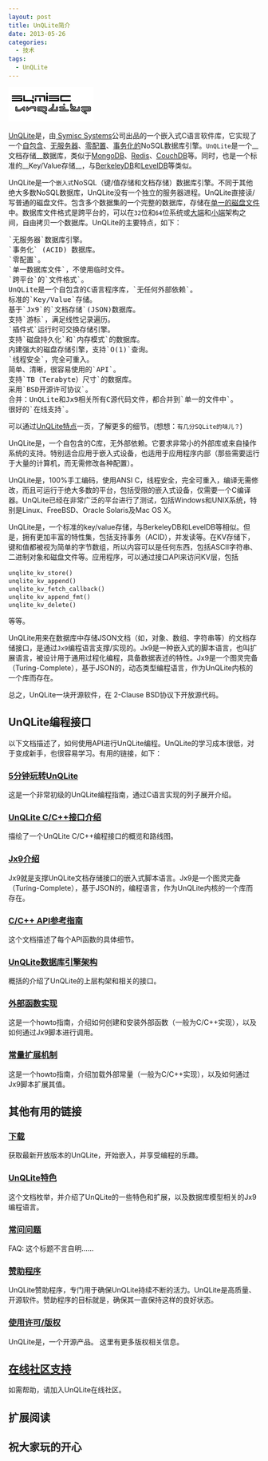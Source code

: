 ```yaml
---
layout: post
title: UnQLite简介
date: 2013-05-26
categories:
  - 技术
tags:
  - UnQLite
---
```

![UnQLite](/img/logo.jpg)

[UnQLite](http://unqlite.org/index.html)是，由[ Symisc Systems](http://www.symisc.net/)公司出品的一个嵌入式C语言软件库，它实现了一个[自包含](http://unqlite.org/features.html#self_contained)、[无服务器](http://unqlite.org/features.html#serverless)、[零配置](http://unqlite.org/features.html#zero_conf)、[事务化的](http://unqlite.org/features.html#acid)NoSQL数据库引擎。`UnQLite`是一个__文档存储__数据库，类似于[MongoDB](http://mongodb.org/)、[Redis](http://redis.io/)、[CouchDB](http://couchdb.apache.org/)等。同时，也是一个标准的__Key/Value存储__，与[BerkeleyDB](http://www.oracle.com/technetwork/products/berkeleydb/overview/index.html)和[LevelDB](http://code.google.com/p/leveldb/)等类似。

UnQLite是一个`嵌入式`NoSQL（键/值存储和文档存储）数据库引擎。不同于其他绝大多数NoSQL数据库，UnQLite没有一个独立的服务器进程。UnQLite直接读/写普通的磁盘文件。包含多个数据集的一个完整的数据库，存储在[单一的磁盘文件](http://unqlite.org/features.html#single_file)中。数据库文件格式是跨平台的，可以在`32`位和`64`位系统或[大端](http://en.wikipedia.org/wiki/Endianness)和[小端](http://en.wikipedia.org/wiki/Endianness)架构之间，自由拷贝一个数据库。UnQLite的主要特点，如下：

<pre class="prettyprint linenums">
`无服务器`数据库引擎。
`事务化` (ACID) 数据库。
`零配置`。
`单一数据库文件`，不使用临时文件。
`跨平台`的`文件格式`。
UnQLite是一个自包含的C语言程序库，`无任何外部依赖`。
标准的`Key/Value`存储。
基于`Jx9`的`文档存储`(JSON)数据库。
支持`游标`，满足线性记录遍历。
`插件式`运行时可交换存储引擎。
支持`磁盘持久化`和`内存模式`的数据库。
内建强大的磁盘存储引擎，支持`O(1)`查询。
`线程安全`，完全可重入。
简单、清晰，很容易使用的`API`。
支持`TB（Terabyte）尺寸`的数据库。
采用`BSD开源许可协议`。
合并：UnQLite和Jx9相关所有C源代码文件，都合并到`单一的文件中`。
很好的`在线支持`。
</pre>

可以通过[UnQLite特点](http://unqlite.org/features.html)一页，了解更多的细节。(想想：`有几分SQLite的味儿？`)

UnQLite是，一个自包含的C库，无外部依赖。它要求非常小的外部库或来自操作系统的支持。特别适合应用于嵌入式设备，也适用于应用程序内部（那些需要运行于大量的计算机，而无需修改各种配置）。

UnQLite是，100%手工编码，使用ANSI C，线程安全，完全可重入，编译无需修改，而且可运行于绝大多数的平台，包括受限的嵌入式设备，仅需要一个C编译器。UnQLite已经在非常广泛的平台进行了测试，包括Windows和UNIX系统，特别是Linux、FreeBSD、Oracle Solaris及Mac OS X。

UnQLite是，一个标准的key/value存储，与BerkeleyDB和LevelDB等相似。但是，拥有更加丰富的特性集，包括支持事务（ACID），并发读等。在KV存储下，键和值都被视为简单的字节数组，所以内容可以是任何东西，包括ASCII字符串、二进制对象和磁盘文件等。应用程序，可以通过接口API来访问KV层，包括 

    unqlite_kv_store()
    unqlite_kv_append()
    unqlite_kv_fetch_callback()
    unqlite_kv_append_fmt()
    unqlite_kv_delete()

等等。

UnQLite用来在数据库中存储JSON文档（如，对象、数组、字符串等）的文档存储接口，是通过`Jx9`编程语言支撑/实现的。Jx9是一种嵌入式的脚本语言，也叫扩展语言，被设计用于通用过程化编程，具备数据表述的特性。Jx9是一个图灵完备（Turing-Complete），基于JSON的，动态类型编程语言，作为UnQLite内核的一个库而存在。

总之，UnQLite一块开源软件，在 2-Clause BSD协议下开放源代码。


## UnQLite编程接口

以下文档描述了，如何使用API进行UnQLite编程。UnQLite的学习成本很低，对于变成新手，也很容易学习。有用的链接，如下：

### [5分钟玩转UnQLite](/2013/05/26/intro/index.html)

这是一个非常初级的UnQLite编程指南，通过C语言实现的列子展开介绍。

### [UnQLite C/C++接口介绍](http://unqlite.org/api_intro.html)

描绘了一个UnQLite C/C++编程接口的概览和路线图。

### [Jx9介绍](http://unqlite.org/jx9.html)

Jx9就是支撑UnQLite文档存储接口的嵌入式脚本语言。Jx9是一个图灵完备（Turing-Complete），基于JSON的，编程语言，作为UnQLite内核的一个库而存在。

### [C/C++ API参考指南](/2013/06/02/c_api/index.html)

这个文档描述了每个API函数的具体细节。

### [UnQLite数据库引擎架构](http://unqlite.org/arch.html)

概括的介绍了UnQLite的上层构架和相关的接口。

### [外部函数实现](http://unqlite.org/func_intro.html)

这是一个howto指南，介绍如何创建和安装外部函数（一般为C/C++实现），以及如何通过Jx9脚本进行调用。

### [常量扩展机制](http://unqlite.org/const_intro.html)

这是一个howto指南，介绍加载外部常量（一般为C/C++实现），以及如何通过Jx9脚本扩展其值。

## 其他有用的链接

### [下载](http://unqlite.org/downloads.html)

获取最新开放版本的UnQLite，开始嵌入，并享受编程的乐趣。

### [UnQLite特色](/2013/06/01/features/index.html)

这个文档枚举，并介绍了UnQLite的一些特色和扩展，以及数据库模型相关的Jx9编程语言。

### [常问问题](http://unqlite.org/faq.html)

FAQ: 这个标题不言自明……

### [赞助程序](http://unqlite.org/sponsorship.html)

UnQLite赞助程序，专门用于确保UnQLite持续不断的活力。UnQLite是高质量、开源软件。赞助程序的目标就是，确保其一直保持这样的良好状态。

### [使用许可/版权](http://unqlite.org/sponsorship.html)
	
UnQLite是，一个开源产品。 这里有更多版权相关信息。

## [在线社区支持](http://unqlite.org/support.html)

如需帮助，请加入UnQLite在线社区。


## 扩展阅读


## 祝大家玩的开心


